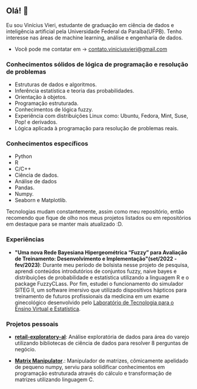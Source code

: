 ## Olá! 🖖

Eu sou Vinícius Vieri, estudante de graduação em ciência de dados e inteligência artificial pela Universidade Federal da Paraíba(UFPB). Tenho interesse nas áreas de machine learning, análise e engenharia de dados.

- Você pode me contatar em -> contato.viniciusvieri@gmail.com

### Conhecimentos sólidos de lógica de programação e resolução de problemas

- Estruturas de dados e algoritmos.
- Inferência estatística e teoria das probabilidades.
- Orientação à objetos.
- Programação estruturada.
- Conhecimentos de lógica fuzzy.
- Experiência com distribuições Linux como: Ubuntu, Fedora, Mint, Suse, Pop! e derivados.
- Lógica aplicada à programação para resolução de problemas reais.

### Conhecimentos específicos

- Python
- R
- C/C++
- Ciência de dados.
- Análise de dados
- Pandas.
- Numpy.
- Seaborn e Matplotlib.

Tecnologias mudam constantemente, assim como meu repositório, então recomendo que fique de olho nos meus projetos listados ou em repositórios em destaque para se manter mais atualizado :D.

### Experiências

- **"Uma nova Rede Bayesiana Hipergeométrica “Fuzzy” para Avaliação de Treinamento: Desenvolvimento e Implementação"(set/2022 - fev/2023)**: Durante meu período de bolsista nesse projeto de pesquisa, aprendi conteúdos introdutórios de conjuntos fuzzy, naive bayes e distribuições de probabilidade e estatística utilizando a linguagem R e o package FuzzyCLass. Por fim, estudei o funcionamento do simulador SITEG II, um software imersivo que utilizado dispositivos hápticos para treinamento de futuros profissionais da medicina em um exame ginecológico desenvolvido pelo [Laboratório de Tecnologia para o Ensino Virtual e Estatística](http://www.de.ufpb.br/~labteve/).

### Projetos pessoais

- [**retail-exploratory-al**](https://github.com/vinicius-vieri/retail-exploratory-al): Análise exploratória de dados para área do varejo utilizando bibliotecas de ciência de dados para resolver 8 perguntas de negócio.

- [**Matrix Manipulator**](https://github.com/vinicius-vieri/matrix-manipulator).: Manipulador de matrizes, cômicamente apelidado de pequeno numpy, serviu para solidificar conhecimentos em programação estruturada através do cálculo e transformação de matrizes utilizando linguagem C.

